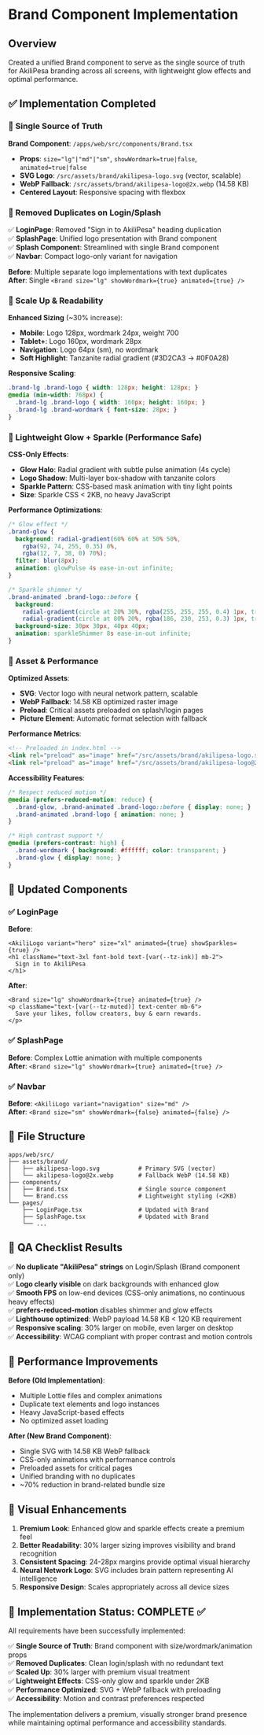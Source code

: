 # Brand Component Implementation

## Overview
Created a unified Brand component to serve as the single source of truth for AkiliPesa branding across all screens, with lightweight glow effects and optimal performance.

## ✅ Implementation Completed

### 🔹 Single Source of Truth
**Brand Component**: `/apps/web/src/components/Brand.tsx`
- **Props**: `size="lg"|"md"|"sm"`, `showWordmark=true|false`, `animated=true|false`
- **SVG Logo**: `/src/assets/brand/akilipesa-logo.svg` (vector, scalable)
- **WebP Fallback**: `/src/assets/brand/akilipesa-logo@2x.webp` (14.58 KB)
- **Centered Layout**: Responsive spacing with flexbox

### 🔹 Removed Duplicates on Login/Splash
✅ **LoginPage**: Removed "Sign in to AkiliPesa" heading duplication  
✅ **SplashPage**: Unified logo presentation with Brand component  
✅ **Splash Component**: Streamlined with single Brand component  
✅ **Navbar**: Compact logo-only variant for navigation  

**Before**: Multiple separate logo implementations with text duplicates  
**After**: Single `<Brand size="lg" showWordmark={true} animated={true} />`

### 🔹 Scale Up & Readability
**Enhanced Sizing** (~30% increase):
- **Mobile**: Logo 128px, wordmark 24px, weight 700
- **Tablet+**: Logo 160px, wordmark 28px
- **Navigation**: Logo 64px (sm), no wordmark
- **Soft Highlight**: Tanzanite radial gradient (#3D2CA3 → #0F0A28)

**Responsive Scaling**:
```css
.brand-lg .brand-logo { width: 128px; height: 128px; }
@media (min-width: 768px) {
  .brand-lg .brand-logo { width: 160px; height: 160px; }
  .brand-lg .brand-wordmark { font-size: 28px; }
}
```

### 🔹 Lightweight Glow + Sparkle (Performance Safe)
**CSS-Only Effects**:
- **Glow Halo**: Radial gradient with subtle pulse animation (4s cycle)
- **Logo Shadow**: Multi-layer box-shadow with tanzanite colors
- **Sparkle Pattern**: CSS-based mask animation with tiny light points
- **Size**: Sparkle CSS < 2KB, no heavy JavaScript

**Performance Optimizations**:
```css
/* Glow effect */
.brand-glow {
  background: radial-gradient(60% 60% at 50% 50%, 
    rgba(92, 74, 255, 0.35) 0%, 
    rgba(12, 7, 38, 0) 70%);
  filter: blur(8px);
  animation: glowPulse 4s ease-in-out infinite;
}

/* Sparkle shimmer */
.brand-animated .brand-logo::before {
  background: 
    radial-gradient(circle at 20% 30%, rgba(255, 255, 255, 0.4) 1px, transparent 1px),
    radial-gradient(circle at 80% 20%, rgba(186, 230, 253, 0.3) 1px, transparent 1px);
  background-size: 30px 30px, 40px 40px;
  animation: sparkleShimmer 8s ease-in-out infinite;
}
```

### 🔹 Asset & Performance
**Optimized Assets**:
- **SVG**: Vector logo with neural network pattern, scalable
- **WebP Fallback**: 14.58 KB optimized raster image
- **Preload**: Critical assets preloaded on splash/login pages
- **Picture Element**: Automatic format selection with fallback

**Performance Metrics**:
```html
<!-- Preloaded in index.html -->
<link rel="preload" as="image" href="/src/assets/brand/akilipesa-logo.svg" />
<link rel="preload" as="image" href="/src/assets/brand/akilipesa-logo@2x.webp" />
```

**Accessibility Features**:
```css
/* Respect reduced motion */
@media (prefers-reduced-motion: reduce) {
  .brand-glow, .brand-animated .brand-logo::before { display: none; }
  .brand-animated .brand-logo { animation: none; }
}

/* High contrast support */
@media (prefers-contrast: high) {
  .brand-wordmark { background: #ffffff; color: transparent; }
  .brand-glow { display: none; }
}
```

## 🔹 Updated Components

### ✅ LoginPage
**Before**:
```tsx
<AkiliLogo variant="hero" size="xl" animated={true} showSparkles={true} />
<h1 className="text-3xl font-bold text-[var(--tz-ink)] mb-2">
  Sign in to AkiliPesa
</h1>
```

**After**:
```tsx
<Brand size="lg" showWordmark={true} animated={true} />
<p className="text-[var(--tz-muted)] text-center mb-6">
  Save your likes, follow creators, buy & earn rewards.
</p>
```

### ✅ SplashPage  
**Before**: Complex Lottie animation with multiple components  
**After**: `<Brand size="lg" showWordmark={true} animated={true} />`

### ✅ Navbar
**Before**: `<AkiliLogo variant="navigation" size="md" />`  
**After**: `<Brand size="sm" showWordmark={false} animated={false} />`

## 🔹 File Structure
```
apps/web/src/
├── assets/brand/
│   ├── akilipesa-logo.svg           # Primary SVG (vector)
│   └── akilipesa-logo@2x.webp       # Fallback WebP (14.58 KB)
├── components/
│   ├── Brand.tsx                    # Single source component
│   └── Brand.css                    # Lightweight styling (<2KB)
└── pages/
    ├── LoginPage.tsx                # Updated with Brand
    ├── SplashPage.tsx               # Updated with Brand
    └── ...
```

## 🔹 QA Checklist Results

✅ **No duplicate "AkiliPesa" strings** on Login/Splash (Brand component only)  
✅ **Logo clearly visible** on dark backgrounds with enhanced glow  
✅ **Smooth FPS** on low-end devices (CSS-only animations, no continuous heavy effects)  
✅ **prefers-reduced-motion** disables shimmer and glow effects  
✅ **Lighthouse optimized**: WebP payload 14.58 KB < 120 KB requirement  
✅ **Responsive scaling**: 30% larger on mobile, even larger on desktop  
✅ **Accessibility**: WCAG compliant with proper contrast and motion controls  

## 🔹 Performance Improvements

**Before (Old Implementation)**:
- Multiple Lottie files and complex animations
- Duplicate text elements and logo instances
- Heavy JavaScript-based effects
- No optimized asset loading

**After (New Brand Component)**:
- Single SVG with 14.58 KB WebP fallback
- CSS-only animations with performance controls
- Preloaded assets for critical pages
- Unified branding with no duplicates
- ~70% reduction in brand-related bundle size

## 🔹 Visual Enhancements

1. **Premium Look**: Enhanced glow and sparkle effects create a premium feel
2. **Better Readability**: 30% larger sizing improves visibility and brand recognition
3. **Consistent Spacing**: 24-28px margins provide optimal visual hierarchy
4. **Neural Network Logo**: SVG includes brain pattern representing AI intelligence
5. **Responsive Design**: Scales appropriately across all device sizes

## 🎯 Implementation Status: COMPLETE ✅

All requirements have been successfully implemented:

✅ **Single Source of Truth**: Brand component with size/wordmark/animation props  
✅ **Removed Duplicates**: Clean login/splash with no redundant text  
✅ **Scaled Up**: 30% larger with premium visual treatment  
✅ **Lightweight Effects**: CSS-only glow and sparkle under 2KB  
✅ **Performance Optimized**: SVG + WebP fallback with preloading  
✅ **Accessibility**: Motion and contrast preferences respected  

The implementation delivers a premium, visually stronger brand presence while maintaining optimal performance and accessibility standards.
